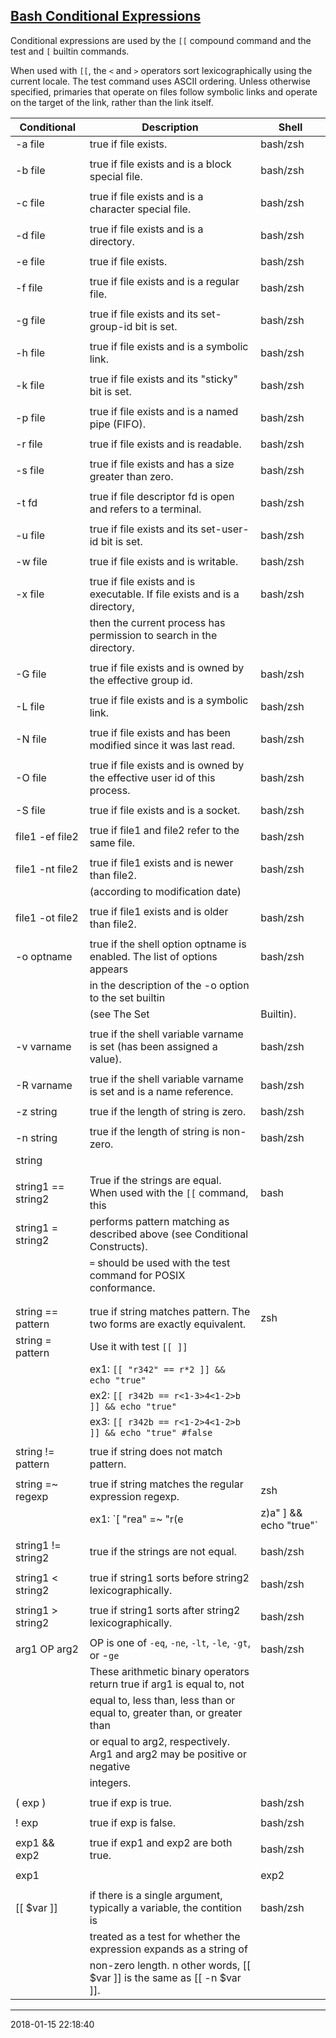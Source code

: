 ## [Bash Conditional Expressions](http://www.gnu.org/software/bash/manual/html_node/Bash-Conditional-Expressions.html)

Conditional expressions are used by the `[[` compound command and the test and `[` builtin commands.

When used with `[[`, the `<` and `>` operators sort lexicographically using the current locale. The test command uses ASCII ordering.
Unless otherwise specified, primaries that operate on files follow symbolic links and operate on the target of the link, rather than the link itself.

| Conditional | Description | Shell |
| ----------- | ----------- | ----- |
| -a file | true if file exists. | bash/zsh |
|  |  |  |
| -b file | true if file exists and is a block special file. | bash/zsh |
|  |  |  |
| -c file | true if file exists and is a character special file. | bash/zsh |
|  |  |  |
| -d file | true if file exists and is a directory. | bash/zsh |
|  |  |  |
| -e file | true if file exists. | bash/zsh |
|  |  |  |
| -f file | true if file exists and is a regular file. | bash/zsh |
|  |  |  |
| -g file | true if file exists and its set-group-id bit is set. | bash/zsh |
|  |  |  |
| -h file | true if file exists and is a symbolic link. | bash/zsh |
|  |  |  |
| -k file | true if file exists and its "sticky" bit is set. | bash/zsh |
|  |  |  |
| -p file | true if file exists and is a named pipe (FIFO). | bash/zsh |
|  |  |  |
| -r file | true if file exists and is readable. | bash/zsh |
|  |  |  |
| -s file | true if file exists and has a size greater than zero. | bash/zsh |
|  |  |  |
| -t fd | true if file descriptor fd is open and refers to a terminal. | bash/zsh |
|  |  |  |
| -u file | true if file exists and its set-user-id bit is set. | bash/zsh |
|  |  |  |
| -w file | true if file exists and is writable. | bash/zsh |
|  |  |  |
| -x file | true if file exists and is executable. If file exists and is a directory, | bash/zsh |
|  | then the current process has permission to search in the directory. |  |
|  |  |  |
| -G file | true if file exists and is owned by the effective group id. | bash/zsh |
|  |  |  |
| -L file | true if file exists and is a symbolic link. | bash/zsh |
|  |  |  |
| -N file | true if file exists and has been modified since it was last read. | bash/zsh |
|  |  |  |
| -O file | true if file exists and is owned by the effective user id of this process. | bash/zsh |
|  |  |  |
| -S file | true if file exists and is a socket. | bash/zsh |
|  |  |  |
| file1 -ef file2 | true if file1 and file2 refer to the same file. | bash/zsh |
|  |  |  |
| file1 -nt file2 | true if file1 exists and is newer than file2. | bash/zsh |
|  | (according to modification date) |  |
|  |  |  |
| file1 -ot file2 | true if file1 exists and is older than file2. | bash/zsh |
|  |  |  |
| -o optname | true if the shell option optname is enabled. The list of options appears | bash/zsh |
|  | in the description of the -o option to the set builtin |  |
|  | (see The Set | Builtin). |
|  |  |  |
| -v varname | true if the shell variable varname is set (has been assigned a value). | bash/zsh |
|  |  |  |
| -R varname | true if the shell variable varname is set and is a name reference. | bash/zsh |
|  |  |  |
| -z string | true if the length of string is zero. | bash/zsh |
|  |  |  |
| -n string | true if the length of string is non-zero. | bash/zsh |
| string |  |  |
|  |  |  |
| string1 == string2 | True if the strings are equal. When used with the `[[` command, this | bash |
| string1 = string2 | performs pattern matching as described above (see Conditional Constructs). |  |
|  | `=` should be used with the test command for POSIX conformance. |  |
|  |  |  |
|  |  |  |
| string == pattern | true if string matches pattern. The two forms are exactly equivalent. | zsh |
| string = pattern | Use it with test `[[ ]]` |  |
|  | ex1: `[[ "r342" == r*2 ]] && echo "true"` |  |
|  | ex2: `[[ r342b == r<1-3>4<1-2>b ]] && echo "true"` |  |
|  | ex3: `[[ r342b == r<1-2>4<1-2>b ]] && echo "true" #false` |  |
|  |  |  |
| string != pattern | true if string does not match pattern. |  |
|  |  |  |
| string =~ regexp | true if string matches the regular expression regexp. | zsh |
|  | ex1: `[ "rea" =~ "r(e|z)a" ] && echo "true"` |  |
|  |  |  |
| string1 != string2 | true if the strings are not equal. | bash/zsh |
|  |  |  |
| string1 < string2 | true if string1 sorts before string2 lexicographically. | bash/zsh |
|  |  |  |
| string1 > string2 | true if string1 sorts after string2 lexicographically. | bash/zsh |
|  |  |  |
| arg1 OP arg2 | OP is one of `-eq`, `-ne`, `-lt`, `-le`, `-gt`, or -`ge` | bash/zsh |
|  | These arithmetic binary operators return true if arg1 is equal to, not |  |
|  | equal to, less than, less than or equal to, greater than, or greater than |  |
|  | or equal to arg2, respectively. Arg1 and arg2 may be positive or negative |  |
|  | integers. |  |
|  |  |  |
| ( exp ) | true if exp is true. | bash/zsh |
|  |  |  |
| ! exp | true if exp is false. | bash/zsh |
|  |  |  |
| exp1 && exp2 | true if exp1 and exp2 are both true. | bash/zsh |
|  |  |  |
| exp1 |  | exp2 |
|  |  |  |
| [[ $var ]] | if there is a single argument, typically a variable, the contition is | bash/zsh |
|  | treated as a test for whether the expression expands as a string of |  |
|  | non-zero length. n other words, [[ $var ]] is the same as [[ -n $var ]]. |  |

- - -

2018-01-15 22:18:40